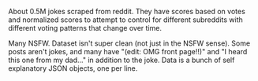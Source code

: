 About 0.5M jokes scraped from reddit.
They have scores based on votes and normalized scores to attempt to control for different subreddits with different voting patterns that change over time.

Many NSFW.
Dataset isn't super clean (not just in the NSFW sense).
Some posts aren't jokes, and many have "(edit: OMG front page!!)" and "I heard this one from my dad..." in addition to the joke.
Data is a bunch of self explanatory JSON objects, one per line.
